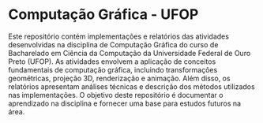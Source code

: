 # Computação Gráfica - UFOP

Este repositório contém implementações e relatórios das atividades desenvolvidas na disciplina de Computação Gráfica do curso de Bacharelado em Ciência da Computação da Universidade Federal de Ouro Preto (UFOP). As atividades envolvem a aplicação de conceitos fundamentais de computação gráfica, incluindo transformações geométricas, projeção 3D, renderização e animação. Além disso, os relatórios apresentam análises técnicas e descrição dos métodos utilizados nas implementações. O objetivo deste repositório é documentar o aprendizado na disciplina e fornecer uma base para estudos futuros na área.
